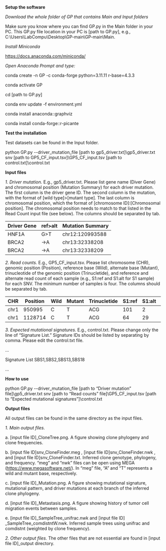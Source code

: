 **Setup the software**

_Download the whole folder of GP that contains Main and Input folders_

Make sure you know where you can find GP.py in the Main folder in your PC. This GP.py file location in your PC is [path to GP.py], e.g., C:\Users\LabCompu\Desktop\GP-main\GP-main\Main.

_Install Miniconda_

https://docs.anaconda.com/miniconda/

_Open Anaconda Prompt and type:_

conda create -n GP -c conda-forge python=3.11.11 r-base=4.3.3

conda activate GP

cd [path to GP.py]

conda env update -f environment.yml

conda install anaconda::graphviz

conda install conda-forge::r-picante

**Test the installation**

Test datasets can be found in the Input folder.

python GP.py --driver_mutation_file [path to gp5_driver.txt]\gp5_driver.txt snv [path to GP5_CF_input.tsv]\GP5_CF_input.tsv [path to control.txt]\control.txt

**Input files**

_1.	Driver mutation._ E.g., gp5_driver.txt. Please list gene name (Diver Gene) and chromosomal position (Mutation Summary) for each driver mutation. The first column is the driver gene ID. The second column is the mutation, with the format of [wild type]>[mutant type]. The last column is chromosomal position, which the format of [chromosome ID]:[Chromosomal position]. The chromosomal position needs to match to that listed in the Read Count input file (see below). The columns should be separated by tab.
   
|Driver Gene | ref>alt | Mutation Summary|
|----------|----------|----------|
|HNF1A | G>T | chr12:120993588|
|BRCA2 | ->A | chr13:32338208|
|BRCA2 | ->A | chr13:32338209|

_2.	Read counts._ E.g., GP5_CF_input.tsv. Please list chromosome (CHR), genomic position (Position), reference base (Wild), alternate base (Mutant), trinucleotide of the genomic position (Trinucletide), and reference and alternate read count of each sample (e.g., S1:ref and S1:alt for S1 sample) for each SNV. The minimum number of samples is four. The columns should be separated by tab.

|CHR| Position|Wild| Mutant|Trinucletide|	S1:ref|	S1:alt|S2:ref|	S2:alt|	S3:ref|	S3:alt|	S4:ref| 	S4:alt|
|---|----------|---|-------|-------------|-----|---------|------|-------|--------|--------|--------|---------|
|chr1|950995|C |T	| ACG|	101|	2	|69|	0	|78|	0	|99|	0|	
|chr1|1128714|	C|	T|	ACG|	64|	29|	50|	23|	59|	20|	78|	38|	

_3.	Expected mutational signatures._ E.g., control.txt. Please change only the line of “Signature List.” Signature IDs should be listed by separating by comma. Please edit the control.txt file. 

…

Signature List	SBS1,SBS2,SBS13,SBS18

…

**How to use**

python GP.py --driver_mutation_file [path to “Driver mutation” file]\gp5_driver.txt snv [path to “Read counts” file]\GP5_CF_input.tsv [path to “Expected mutational signatures”]\control.txt

**Output files**

All output files can be found in the same directory as the input files.

_1.	Main output files._
   
a.	[input file ID]_CloneTree.png. A figure showing clone phylogeny and clone frequencies.

b.	[input file ID]snv_CloneFinder.meg , [input file ID]snv_CloneFinder.nwk , and [input file ID]snv_CloneFinder.txt. Inferred clone genotype, phylogeny, and frequency. “meg” and “nwk” files can be open using MEGA (https://www.megasoftware.net/). In “meg” file, “A” and “T” represents a wild and mutant base, respectively.

c.	[input file ID]_Mutation.png. A figure showing mutational signature, mutational pattern, and driver mutations at each branch of the inferred clone phylogeny.

d.	[input file ID]_Metastasis.png. A figure showing history of tumor cell migration events between samples.

e.	[input file ID]_SampleTree_unifrac.nwk and [input file ID] _SampleTree_comdistntW.nwk. Inferred sample trees using unifrac and comdistnt (weighted by clone frequency).

_2.	Other output files._ The other files that are not essential are found in [input file ID]_output directory. 

